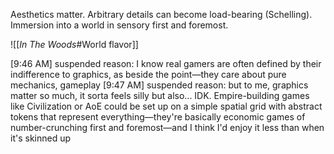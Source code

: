 Aesthetics matter. Arbitrary details can become load-bearing (Schelling). Immersion into a world in sensory first and foremost.

![[_In The Woods_#World flavor]]

[9:46 AM] suspended reason: I know real gamers are often defined by their indifference to graphics, as beside the point—they care about pure mechanics, gameplay
[9:47 AM] suspended reason: but to me, graphics matter so much, it sorta feels silly but also... IDK. Empire-building games like Civilization or AoE could be set up on a simple spatial grid with abstract tokens that represent everything—they're basically economic games of number-crunching first and foremost—and I think I'd enjoy it less than when it's skinned up 
